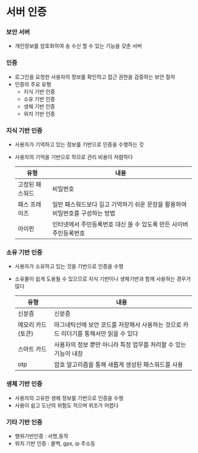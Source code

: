 # 서버 인증

### 보안 서버

- 개인정보를 암호화하여 송 수신 할 수 있는 기능을 갖춘 서버



### 인증

- 로그인을 요청한 사용자의 정보를 확인하고 접근 권한을 검증하는 보안 절차
- 인증의 주요 유형
  - 지식 기반 인증
  - 소유 기반 인증
  - 생체 기반 인증
  - 위치 기반 인증



### 지식 기반 인증

- 사용자가 기억하고 있는 정보를 기반으로 인증을 수행하는 것

- 사용자의 기억을 기반으로 하므로 관리 비용이 저렴하다

  | 유형            | 내용                                                         |
  | --------------- | ------------------------------------------------------------ |
  | 고정된 패스워드 | 비밀번호                                                     |
  | 패스 프레이즈   | 일반 패스워드보다 길고 기억하기 쉬운 문장을 활용하여 비밀번호를 구성하는 방법 |
  | 아이핀          | 인터넷에서 주민등록번호 대신 쓸 수 있도록 만든 사이버 주민등록번호 |



### 소유 기반 인증

- 사용자가 소유하고 있는 것을 기반으로 인증을 수행

- 소유물이 쉽게 도용될 수 있으므로 지식 기반이나 생체기반과 함께 사용하는 경우가 많다

  | 유형              | 내용                                                         |
  | ----------------- | ------------------------------------------------------------ |
  | 신분증            | 신분증                                                       |
  | 메모리 카드(토큰) | 마그네틱선에 보안 코드를 저장해서 사용하는 것으로 카드 리더기를 통해서만 읽을 수 있다 |
  | 스마트 카드       | 사용자의 정보 뿐만 아니라 특정 업무를 처리할 수 있는 기능이 내장 |
  | otp               | 암호 알고리즘을 통해 새롭게 생성된 패스워드를 사용           |



### 생체 기반 인증

- 사용자의 고유한 생체 정보를 기반으로 인증을 수행
- 사용이 쉽고 도난의 위험도 적으며 위조가 어렵다



### 기타 기반 인증

- 행위기반인증 : 서명,동작
- 위치 기반 인증 : 콜백, gps, ip 주소등



